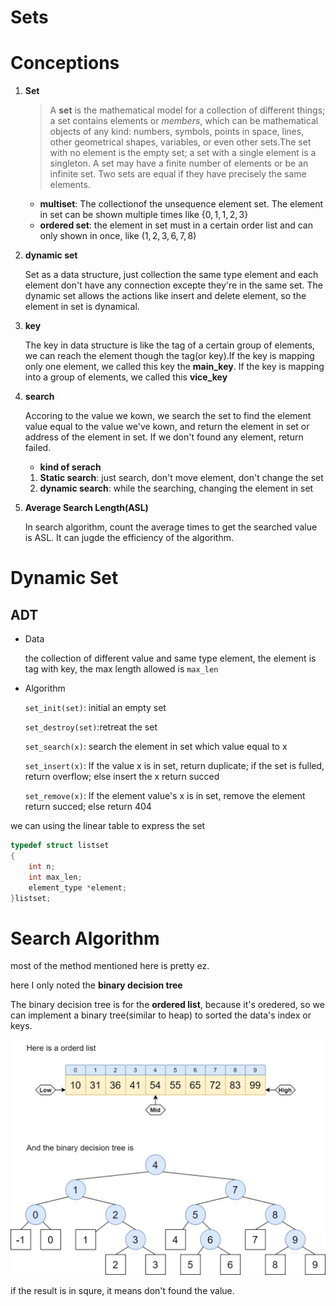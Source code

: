# Sets

# Conceptions

1. **Set** 

   > A **set** is the mathematical model for a collection of different things; a set contains elements or *members*, which can be mathematical objects of any kind: numbers, symbols, points in space, lines, other geometrical shapes, variables, or even other sets.The set with no element is the empty set; a set with a single element is a singleton. A set may have a finite number of elements or be an infinite set. Two sets are equal if they have precisely the same elements.

   - **multiset**: The collectionof the unsequence element set. The element in set can be shown multiple times like $\{0,1,1,2,3\}$
   - **ordered set**: the element in set must in a certain order list and can only shown in once, like $(1,2,3,6,7,8)$

2. **dynamic set**

   Set as a data structure, just collection the same type element and each element don't have any connection excepte they're in the same set. The dynamic set allows the actions like insert and delete element, so the element in set is dynamical.

3. **key**

   The key in data structure is like the tag of a certain group of elements, we can reach the element though the tag(or key).If the key is mapping only one element, we called this key the **main_key**. If the key is mapping into a group of elements, we called this **vice_key**

4. **search**

   Accoring to the value we kown, we search the set to find the element value equal to the value we've kown, and return the element in set or address of the element in set. If we don't found any element, return failed.

   - **kind of serach**

   1. **Static search**: just search, don't move element, don't change the set
   2. **dynamic search**: while the searching, changing the element in set

5. **Average Search Length(ASL)**

   In search algorithm, count the average times to get the searched value is ASL. It can jugde the efficiency of the algorithm.

# Dynamic Set

## ADT

- Data

  the collection of different value and same type element, the element is tag with key, the max length allowed is `max_len`

- Algorithm

  `set_init(set)`: initial an empty set

  `set_destroy(set)`:retreat the set

  `set_search(x)`: search the element in set which value equal to x

  `set_insert(x)`: If the value x is in set, return duplicate; if the set is fulled, return overflow; else insert the x return succed

  `set_remove(x)`: If the element value's x is in set, remove the element return succed; else return 404

we can using the linear table to express the set

```c
typedef struct listset
{
    int n;
    int max_len;
    element_type *element;
}listset;
```

# Search Algorithm

most of the method mentioned here is pretty ez.

here I only noted the **binary decision tree**

The binary decision tree is for the **ordered list**, because it's oredered, so we can implement a binary tree(similar to heap) to sorted the data's index or keys.

![](../imgs/6-set1.jpg)

if the result is in squre, it means don't found the value.